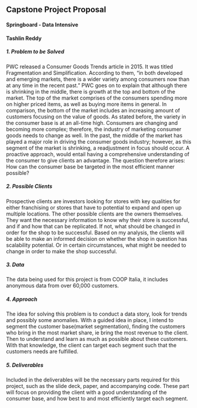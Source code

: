 
## Capstone Project Proposal
#### Springboard - Data Intensive
#### Tashlin Reddy




##### 1. Problem to be Solved
PWC released a Consumer Goods Trends article in 2015. It was titled Fragmentation and Simplification. According to them, “in both developed and emerging markets, there is a wider variety among consumers now than at any time in the recent past.” PWC goes on to explain that although there is shrinking in the middle, there is growth at the top and bottom of the market. The top of the market comprises of the consumers spending more on higher priced items, as well as buying more items in general. In comparison, the bottom of the market includes an increasing amount of customers focusing on the value of goods. As stated before, the variety in the consumer base is at an all-time high. Consumers are changing and becoming more complex; therefore, the industry of marketing consumer goods needs to change as well. In the past, the middle of the market has played a major role in driving the consumer goods industry; however, as this segment of the market is shrinking, a readjustment in focus should occur. A proactive approach, would entail having a comprehensive understanding of the consumer to give clients an advantage. The question therefore arises: How can the consumer base be targeted in the most efficient manner possible?


##### 2. Possible Clients 
Prospective clients are investors looking for stores with key qualities for either franchising or stores that have to potential to expand and open up multiple locations. The other possible clients are the owners themselves. They want the necessary information to know why their store is successful, and if and how that can be replicated. If not, what should be changed in order for the shop to be successful. Based on my analysis, the clients will be able to make an informed decision on whether the shop in question has scalability potential. Or in certain circumstances, what might be needed to change in order to make the shop successful. 
 

##### 3. Data
The data being used for this project is from COOP Italia, it includes anonymous data from over 60,000 customers. 


##### 4. Approach 
The idea for solving this problem is to conduct a data story, look for trends and possibly some anomalies. With a guided idea in place, I intend to segment the customer base(market segmentation), finding the customers who bring in the most market share, ie bring the most revenue to the client. Then to understand and learn as much as possible about these customers. With that knowledge, the client can target each segment such that the customers needs are fulfilled. 


##### 5. Deliverables 
Included in the deliverables will be the necessary parts required for this project, such as the slide deck, paper, and accompanying code. These part will focus on providing the client with a good understanding of the consumer base, and how best to and most efficiently target each segment. 


```python

```
